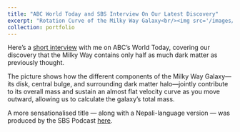 ```yaml
---
title: "ABC World Today and SBS Interview On Our Latest Discovery"
excerpt: "Rotation Curve of the Milky Way Galaxy<br/><img src='/images/RotationCurve_MW_Kafle2012.png' width='400' height='300'>"
collection: portfolio
---
```


Here’s a [short interview](https://www.abc.net.au/listen/programs/worldtoday/australian-scientist-reveals-milky-way-contains/5809556
) with me on ABC’s World Today, covering our discovery that the Milky Way contains only half as much dark matter as previously thought.

The picture shows how the different components of the Milky Way Galaxy—its disk, central bulge, and surrounding dark matter halo—jointly contribute to its overall mass and sustain an almost flat velocity curve as you move outward, allowing us to calculate the galaxy’s total mass.

A more sensationalised title — along with a Nepali-language version — was produced by the SBS Podcast [here](https://www.sbs.com.au/language/nepali/en/podcast-episode/not-a-bigger-neighbour-anymore-new-discovery-by-a-nepali-changes-galaxies-theory/s0ftedfw8).